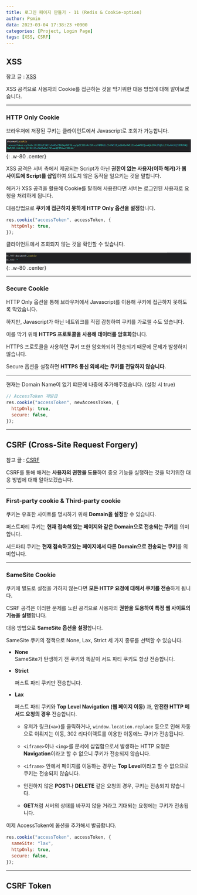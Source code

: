 ```yaml
---
title: 로그인 페이지 만들기 - 11 (Redis & Cookie-option)
author: Psmin
data: 2023-03-04 17:38:23 +0900
categories: [Project, Login Page]
tags: [XSS, CSRF]
---
```


## XSS

참고 글 : [XSS](https://psmin1994.github.io/posts/xss/)

XSS 공격으로 사용자의 Cookie를 접근하는 것을 막기위한 대응 방법에 대해 알아보곘습니다.

---

### HTTP Only Cookie

브라우저에 저장된 쿠키는 클라이언트에서 Javascript로 조회가 가능합니다.

![cookie-no-option](/assets/img/cookie-no-option.png){: .w-80 .center}

XSS 공격은 서버 측에서 제공되는 Script가 아닌 **권한이 없는 사용자(이하 해커)가 웹사이트에 Script를 삽입**하여 의도치 않은 동작을 일으키는 것을 말합니다.

해커가 XSS 공격을 활용해 Cookie를 탈취해 사용한다면 서버는 로그인된 사용자로 요청을 처리하게 됩니다.

대응방법으로 **쿠키에 접근하지 못하게 HTTP Only 옵션을 설정**합니다.

```js
res.cookie("accessToken", accessToken, {
  httpOnly: true,
});
```

클라이언트에서 조회되지 않는 것을 확인할 수 있습니다.

![cookie-http-only](/assets/img/cookie-http-only.png){: .w-80 .center}

---

### Secure Cookie

HTTP Only 옵션을 통해 브라우저에서 Javascript를 이용해 쿠키에 접근하지 못하도록 막았습니다.

하지만, Javascript가 아닌 네트워크를 직접 감청하여 쿠키를 가로챌 수도 있습니다.

이를 막기 위해 **HTTPS 프로토콜을 사용해 데이터를 암호화**합니다.

HTTPS 프로토콜을 사용하면 쿠키 또한 암호화되어 전송되기 때문에 문제가 발생하지 않습니다.

Secure 옵션을 설정하면 **HTTPS 통신 외에서는 쿠키를 전달하지 않습니다.**

---

현재는 Domain Name이 없기 떄문에 나중에 추가해주겠습니다. (설정 시 true)

```js
// AccessToken 재발급
res.cookie("accessToken", newAccessToken, {
  httpOnly: true,
  secure: false,
});
```

---

## CSRF (Cross-Site Request Forgery)

참고 글 : [CSRF](https://psmin1994.github.io/posts/csrf/)

CSRF를 통해 해커는 **사용자의 권한을 도용**하여 중요 기능을 실행하는 것을 막기위한 대응 방법에 대해 알아보겠습니다.

---

### First-party cookie & Third-party cookie

쿠키는 유효한 사이트를 명시하기 위해 **Domain을 설정**할 수 있습니다.

퍼스트파티 쿠키는 **현재 접속해 있는 페이지와 같은 Domain으로 전송되는 쿠키**를 의미합니다.

서드파티 쿠키는 **현재 접속하고있는 페이지에서 다른 Domain으로 전송되는 쿠키**를 의미합니다.

---

### SameSite Cookie

쿠키에 별도로 설정을 가하지 않는다면 **모든 HTTP 요청에 대해서 쿠키를 전송**하게 됩니다.

CSRF 공격은 이러한 문제를 노린 공격으로 사용자의 **권한을 도용하여 특정 웹 사이트의 기능을 실행**합니다.

대응 방법으로 **SameSite 옵션을 설정**합니다.

SameSite 쿠키의 정책으로 None, Lax, Strict 세 가지 종류를 선택할 수 있습니다.

- **None**  
  SameSite가 탄생하기 전 쿠키와 똑같이 서드 파티 쿠키도 항상 전송합니다.

- **Strict**

  퍼스트 파티 쿠키만 전송합니다.

- **Lax**

  퍼스트 파티 쿠키와 **Top Level Navigation (웹 페이지 이동)** 과, **안전한 HTTP 메서드 요청의 경우** 전송합니다.

  - 유저가 링크(`<a>`)를 클릭하거나, `window.location.replace` 등으로 인해 자동으로 이뤄지는 이동, 302 리다이렉트를 이용한 이동에느 쿠키가 전송됩니다.

  - `<iframe>`이나 `<img>`를 문서에 삽입함으로서 발생하는 HTTP 요청은 **Navigation**이라고 할 수 없으니 쿠키가 전송되지 않습니다.

  - `<iframe>` 안에서 페이지를 이동하는 경우는 **Top Level**이라고 할 수 없으므로 쿠키는 전송되지 않습니다.

  - 안전하지 않은 **POST**나 **DELETE** 같은 요청의 경우, 쿠키는 전송되지 않습니다.

  - **GET**처럼 서버의 상태를 바꾸지 않을 거라고 기대되는 요청에는 쿠키가 전송됩니다.

이제 AccessToken에 옵션을 추가해서 발급합니다.

```js
res.cookie("accessToken", accessToken, {
  sameSite: "lax",
  httpOnly: true,
  secure: false,
});
```

---

## CSRF Token
